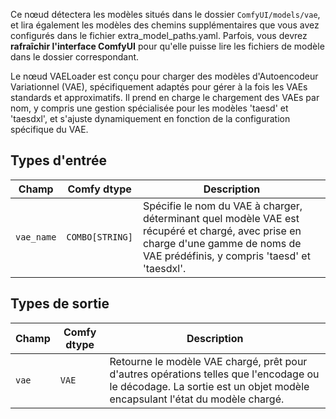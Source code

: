 Ce nœud détectera les modèles situés dans le dossier `ComfyUI/models/vae`, 
et lira également les modèles des chemins supplémentaires que vous avez configurés dans le fichier extra_model_paths.yaml. 
Parfois, vous devrez **rafraîchir l'interface ComfyUI** pour qu'elle puisse lire les fichiers de modèle dans le dossier correspondant.


Le nœud VAELoader est conçu pour charger des modèles d'Autoencodeur Variationnel (VAE), spécifiquement adaptés pour gérer à la fois les VAEs standards et approximatifs. Il prend en charge le chargement des VAEs par nom, y compris une gestion spécialisée pour les modèles 'taesd' et 'taesdxl', et s'ajuste dynamiquement en fonction de la configuration spécifique du VAE.
## Types d'entrée

| Champ   | Comfy dtype       | Description                                                                                   |
|---------|-------------------|-----------------------------------------------------------------------------------------------|
| `vae_name` | `COMBO[STRING]`    | Spécifie le nom du VAE à charger, déterminant quel modèle VAE est récupéré et chargé, avec prise en charge d'une gamme de noms de VAE prédéfinis, y compris 'taesd' et 'taesdxl'. |

## Types de sortie

| Champ | Comfy dtype | Description                                                              |
|-------|-------------|--------------------------------------------------------------------------|
| `vae`  | `VAE`       | Retourne le modèle VAE chargé, prêt pour d'autres opérations telles que l'encodage ou le décodage. La sortie est un objet modèle encapsulant l'état du modèle chargé. |